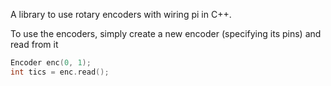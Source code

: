A library to use rotary encoders with wiring pi in C++.

To use the encoders, simply create a new encoder (specifying its pins) and read from it

```c++
Encoder enc(0, 1);
int tics = enc.read();
```
